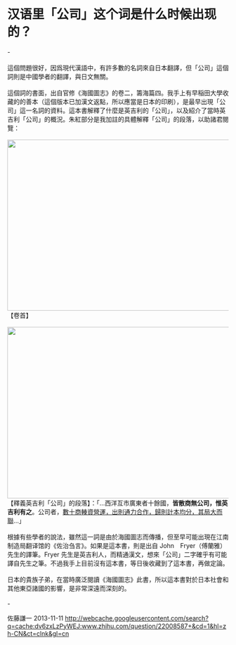 # 汉语里「公司」这个词是什么时候出现的？

<div class="fixed-summary zm-editable-content >">-<br><br>這個問題很好，因爲現代漢語中，有許多數的名詞來自日本翻譯，但「公司」這個詞則是中國學者的翻譯，與日文無關。<br><br>這個詞的書面，出自官修《海國圖志》的卷二，籌海篇四。我手上有早稲田大學收藏的的善本（這個版本已加漢文返點，所以應當是日本的印刷），是最早出現「公司」這一名詞的資料。這本書解釋了什麼是英吉利的「公司」，以及紹介了當時英吉利「公司」的概況。朱紅部分是我加註的具體解釋「公司」的段落，以助諸君閱覽：<br><br><img src="http://p4.zhimg.com/3d/80/3d8017b56e0b13f1c20511fdab37ae55_m.jpg" data-rawwidth="2592" data-rawheight="1728" class="origin_image zh-lightbox-thumb" width="2592" data-original="http://p4.zhimg.com/3d/80/3d8017b56e0b13f1c20511fdab37ae55_r.jpg"&gt;【卷首】<img src="//s1.zhimg.com/misc/whitedot.jpg" data-rawwidth="2592" data-rawheight="1728" class="origin_image zh-lightbox-thumb lazy" width="2592" data-original="http://p4.zhimg.com/3d/80/3d8017b56e0b13f1c20511fdab37ae55_r.jpg" data-actualsrc="http://p4.zhimg.com/3d/80/3d8017b56e0b13f1c20511fdab37ae55_m.jpg" style="width: 584px; height: 389.3333333333333px;">【卷首】<br><br><img src="http://p1.zhimg.com/03/0c/030ce1ca60fb710a038d22286bca4b0b_m.jpg" data-rawwidth="2592" data-rawheight="1728" class="origin_image zh-lightbox-thumb" width="2592" data-original="http://p1.zhimg.com/03/0c/030ce1ca60fb710a038d22286bca4b0b_r.jpg"&gt;【釋義英吉利「公司」的段落】：「…西洋互市廣東者十餘國，<img src="//s1.zhimg.com/misc/whitedot.jpg" data-rawwidth="2592" data-rawheight="1728" class="origin_image zh-lightbox-thumb lazy" width="2592" data-original="http://p1.zhimg.com/03/0c/030ce1ca60fb710a038d22286bca4b0b_r.jpg" data-actualsrc="http://p1.zhimg.com/03/0c/030ce1ca60fb710a038d22286bca4b0b_m.jpg" style="width: 584px; height: 389.3333333333333px;">【釋義英吉利「公司」的段落】：「…西洋互市廣東者十餘國，<b>皆散商無公司，惟英吉利有之</b>。公司者，<u>數十商輳資營運，出則通力合作，歸則計本均分，其局大而聯</u>…」<br><br>根據有些學者的說法，雖然這一詞是由於海國圖志而傳播，但至早可能出現在江南制造局翻译馆的《佐治刍言》。如果是這本書，則是出自 John　Fryer（傅蘭雅）先生的譯筆。Fryer 先生是英吉利人，而精通漢文，想來「公司」二字確乎有可能譯自先生之筆。不過我手上目前沒有這本書，等日後收藏到了這本書，再做定論。<br><br>日本的貴族子弟，在當時廣泛閱讀《海國圖志》此書，所以這本書對於日本社會和其他東亞諸國的影響，是非常深遠而深刻的。<br><br>-
</div>

佐藤謙一 2013-11-11 http://webcache.googleusercontent.com/search?q=cache:dv6zxLzPyWEJ:www.zhihu.com/question/22008587+&cd=1&hl=zh-CN&ct=clnk&gl=cn